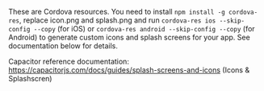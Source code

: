 These are Cordova resources. 
You need to install `npm install -g cordova-res`, replace icon.png and splash.png and run
`cordova-res ios --skip-config --copy` (for iOS) or `cordova-res android --skip-config --copy` (for Android) to generate custom icons and splash screens for your
app. See documentation below for details.

Capacitor reference documentation: https://capacitorjs.com/docs/guides/splash-screens-and-icons (Icons & Splashscren)